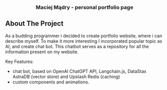 <br/>
<p align="center">
  <h3 align="center">Maciej Mądry - personal portfolio page</h3>
</p>


## About The Project

As a budding programmer i decided to create portfolio website, where i can describe myself. To make it more interesting I incorporated popular topic as AI, and create chat bot. This chatbot serves as a repository for all the information present on my website.

Key Features:
- chat bot, based on OpenAI ChatGPT API, Langchain.js, DataStax AstraDB (vector store) and Upstash Redis (caching)
- custom components and animations.
